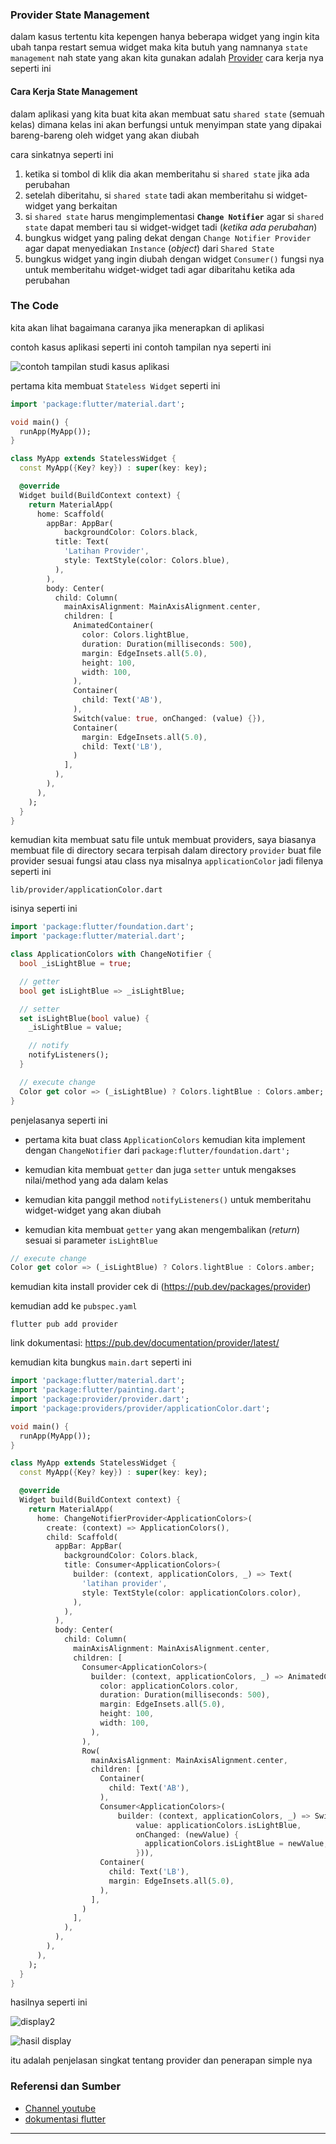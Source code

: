 ### Provider State Management

dalam kasus tertentu kita kepengen hanya beberapa widget yang ingin kita ubah tanpa restart
semua widget maka kita butuh yang namnanya `state management` nah state yang akan kita gunakan
adalah [Provider](https://pub.dev/packages/provider) cara kerja nya seperti ini

#### Cara Kerja State Management

dalam aplikasi yang kita buat kita akan membuat satu `shared state` (semuah kelas) dimana kelas ini
akan berfungsi untuk menyimpan state yang dipakai bareng-bareng oleh widget yang akan diubah

cara sinkatnya seperti ini

1. ketika si tombol di klik dia akan memberitahu si `shared state` jika ada perubahan
2. setelah diberitahu, si `shared state` tadi akan memberitahu si widget-widget yang berkaitan
3. si `shared state` harus mengimplementasi **`Change Notifier`** agar si `shared state`
dapat memberi tau si widget-widget tadi (*ketika ada perubahan*)
4. bungkus widget yang paling dekat dengan `Change Notifier Provider`
agar dapat menyediakan `Instance` (*object*) dari `Shared State`
5. bungkus widget yang ingin diubah dengan widget `Consumer()` fungsi nya untuk memberitahu
widget-widget tadi agar dibaritahu ketika ada perubahan

### The Code

kita akan lihat bagaimana caranya jika menerapkan di aplikasi

contoh kasus aplikasi seperti ini contoh tampilan nya seperti ini

![contoh tampilan studi kasus aplikasi](docs/display.png)

pertama kita membuat `Stateless Widget` seperti ini

```dart
import 'package:flutter/material.dart';

void main() {
  runApp(MyApp());
}

class MyApp extends StatelessWidget {
  const MyApp({Key? key}) : super(key: key);

  @override
  Widget build(BuildContext context) {
    return MaterialApp(
      home: Scaffold(
        appBar: AppBar(
            backgroundColor: Colors.black,
          title: Text(
            'Latihan Provider',
            style: TextStyle(color: Colors.blue),
          ),
        ),
        body: Center(
          child: Column(
            mainAxisAlignment: MainAxisAlignment.center,
            children: [
              AnimatedContainer(
                color: Colors.lightBlue,
                duration: Duration(milliseconds: 500),
                margin: EdgeInsets.all(5.0),
                height: 100,
                width: 100,
              ),
              Container(
                child: Text('AB'),
              ),
              Switch(value: true, onChanged: (value) {}),
              Container(
                margin: EdgeInsets.all(5.0),
                child: Text('LB'),
              )
            ],
          ),
        ),
      ),
    );
  }
}
```

kemudian kita membuat satu file untuk membuat providers, saya biasanya membuat file di directory secara terpisah dalam directory `provider` buat file provider sesuai fungsi atau class nya misalnya `applicationColor` jadi filenya seperti ini

`lib/provider/applicationColor.dart`

isinya seperti ini

```dart
import 'package:flutter/foundation.dart';
import 'package:flutter/material.dart';

class ApplicationColors with ChangeNotifier {
  bool _isLightBlue = true;

  // getter
  bool get isLightBlue => _isLightBlue;

  // setter
  set isLightBlue(bool value) {
    _isLightBlue = value;

    // notify
    notifyListeners();
  }

  // execute change
  Color get color => (_isLightBlue) ? Colors.lightBlue : Colors.amber;
}
```

penjelasanya seperti ini

* pertama kita buat class `ApplicationColors` kemudian kita implement dengan `ChangeNotifier` dari `package:flutter/foundation.dart';`

* kemudian kita membuat `getter` dan juga `setter` untuk mengakses nilai/method yang ada dalam kelas
* kemudian kita panggil method `notifyListeners()` untuk memberitahu widget-widget yang akan diubah
* kemudian kita membuat `getter` yang akan mengembalikan (*return*) sesuai si parameter `isLightBlue`

```dart
// execute change
Color get color => (_isLightBlue) ? Colors.lightBlue : Colors.amber;
```

kemudian kita install provider cek di (https://pub.dev/packages/provider)

kemudian add ke `pubspec.yaml`

```
flutter pub add provider
```

link dokumentasi: https://pub.dev/documentation/provider/latest/

kemudian kita bungkus `main.dart` seperti ini

```dart
import 'package:flutter/material.dart';
import 'package:flutter/painting.dart';
import 'package:provider/provider.dart';
import 'package:providers/provider/applicationColor.dart';

void main() {
  runApp(MyApp());
}

class MyApp extends StatelessWidget {
  const MyApp({Key? key}) : super(key: key);

  @override
  Widget build(BuildContext context) {
    return MaterialApp(
      home: ChangeNotifierProvider<ApplicationColors>(
        create: (context) => ApplicationColors(),
        child: Scaffold(
          appBar: AppBar(
            backgroundColor: Colors.black,
            title: Consumer<ApplicationColors>(
              builder: (context, applicationColors, _) => Text(
                'latihan provider',
                style: TextStyle(color: applicationColors.color),
              ),
            ),
          ),
          body: Center(
            child: Column(
              mainAxisAlignment: MainAxisAlignment.center,
              children: [
                Consumer<ApplicationColors>(
                  builder: (context, applicationColors, _) => AnimatedContainer(
                    color: applicationColors.color,
                    duration: Duration(milliseconds: 500),
                    margin: EdgeInsets.all(5.0),
                    height: 100,
                    width: 100,
                  ),
                ),
                Row(
                  mainAxisAlignment: MainAxisAlignment.center,
                  children: [
                    Container(
                      child: Text('AB'),
                    ),
                    Consumer<ApplicationColors>(
                        builder: (context, applicationColors, _) => Switch(
                            value: applicationColors.isLightBlue,
                            onChanged: (newValue) {
                              applicationColors.isLightBlue = newValue;
                            })),
                    Container(
                      child: Text('LB'),
                      margin: EdgeInsets.all(5.0),
                    ),
                  ],
                )
              ],
            ),
          ),
        ),
      ),
    );
  }
}

```

hasilnya seperti ini


![display2](docs/display.png)

![hasil display](docs/display1.png)


itu adalah penjelasan singkat tentang provider dan penerapan simple nya

### Referensi dan Sumber

* [Channel youtube](https://www.youtube.com/watch?v=NNKKpECZUnw)
* [dokumentasi flutter](https://flutter.dev/docs/development/data-and-backend/state-mgmt/simple)

---